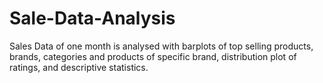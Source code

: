 # Sale-Data-Analysis
Sales Data of one month is analysed with barplots of top selling products, brands, categories and products of specific brand, distribution plot of ratings, and descriptive statistics.
